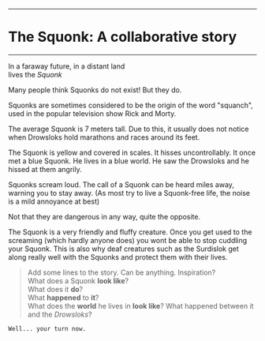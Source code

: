 ------------------------------------
# The Squonk: A collaborative story
------------------------------------

In a faraway future, in a distant land  
lives the *Squonk*

Many people think Squonks do not exist!
But they do.

Squonks are sometimes considered to be the origin of the word "squanch",
used in the popular television show Rick and Morty.

The average Squonk is 7 meters tall. Due to this, it usually does not
notice when Drowsloks hold marathons and races around its feet.

The Squonk is yellow and covered in scales. It hisses uncontrollably. 
It once met a blue Squonk. He lives in a blue world. He saw the Drowsloks and he hissed at them angrily.

Squonks scream loud. The call of a Squonk can be heard miles away, warning you to stay away. (As most try to live a Squonk-free life, the noise is a mild annoyance at best)

Not that they are dangerous in any way, quite the opposite.

The Squonk is a very friendly and fluffy creature. 
Once you get used to the screaming (which hardly anyone does) you wont be able to stop cuddling your Squonk.
This is also why deaf creatures such as the Surdislok get along really well with the Squonks and protect them with their lives. 

>  Add some lines to the story. Can be anything. Inspiration?  
>  What does a Squonk **look like**?  
>  What does it **do**?  
>  What **happened** to **it**?  
>  What does the **world** he lives in **look like**?
>  What happened between it and the *Drowsloks*?

`Well... your turn now.`
